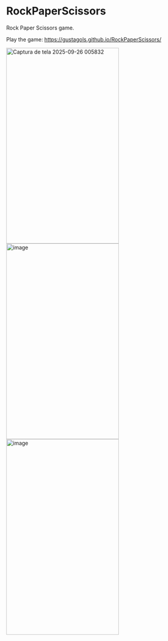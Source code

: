 # RockPaperScissors
Rock Paper Scissors game.

Play the game: https://gustagols.github.io/RockPaperScissors/


<img width="300" height="520" alt="Captura de tela 2025-09-26 005832" src="https://github.com/user-attachments/assets/0a1dcea8-e64d-4593-86cf-1d3a5cc80dab" />
<img width="300" height="520" alt="image" src="https://github.com/user-attachments/assets/81d8580d-1a33-496d-b6fe-cd7ff20d7079" />
<img width="300" height="520" alt="image" src="https://github.com/user-attachments/assets/6b0896f4-153b-489e-b242-0dd0c45a8a97" />
  

